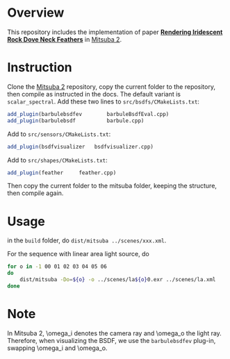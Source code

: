 # Overview
This repository includes the implementation of paper [**Rendering Iridescent Rock Dove Neck Feathers**](https://doi.org/10.1145/3528233.3530749) in [Mitsuba 2](https://mitsuba2.readthedocs.io/en/latest/index.html).
# Instruction
Clone the [Mitsuba 2](https://mitsuba2.readthedocs.io/en/latest/index.html) repository, copy the current folder to the repository, then compile as instructed in the docs. The default variant is `scalar_spectral`.
Add these two lines to `src/bsdfs/CMakeLists.txt`:
```cmake
add_plugin(barbulebsdfev        barbuleBsdfEval.cpp)
add_plugin(barbulebsdf          barbule.cpp)
```
Add to `src/sensors/CMakeLists.txt`:
```cmake
add_plugin(bsdfvisualizer   bsdfvisualizer.cpp)
```
Add to `src/shapes/CMakeLists.txt`:
```cmake
add_plugin(feather     feather.cpp)
```
Then copy the current folder to the mitsuba folder, keeping the structure, then compile again.
# Usage
in the `build` folder, do `dist/mitsuba ../scenes/xxx.xml`.

For the sequence with linear area light source, do
```bash
for o in -1 00 01 02 03 04 05 06
do
    dist/mitsuba -Do=${o} -o ../scenes/la${o}0.exr ../scenes/la.xml
done
```
# Note
In Mitsuba 2, \omega_i denotes the camera ray and \omega_o the light ray. Therefore, when visualizing the BSDF, we use the `barbulebsdfev` plug-in, swapping \omega_i and \omega_o.
